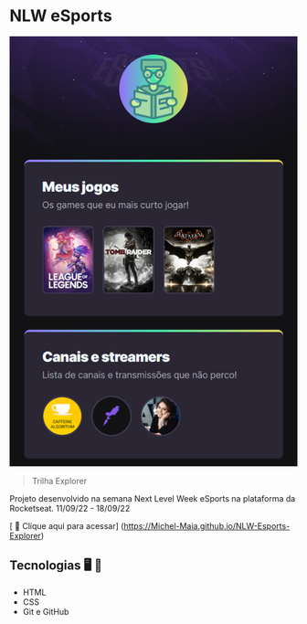 
# NLW eSports 


![preview](./.github/preview.png)

>  Trilha Explorer

 Projeto desenvolvido na semana Next Level Week eSports na plataforma da Rocketseat. 
 11/09/22 - 18/09/22

[ 📎 Clique aqui para acessar] (https://Michel-Maia.github.io/NLW-Esports-Explorer)


 ## Tecnologias 🖥️ 🚀 

- HTML
- CSS
- Git e GitHub




